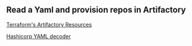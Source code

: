 ## Read a Yaml and provision repos in Artifactory

[Terraform's Artifactory Resources](https://registry.terraform.io/providers/jfrog/artifactory/latest/docs)

[Hashicorp YAML decoder](https://developer.hashicorp.com/terraform/language/functions/yamldecode)

